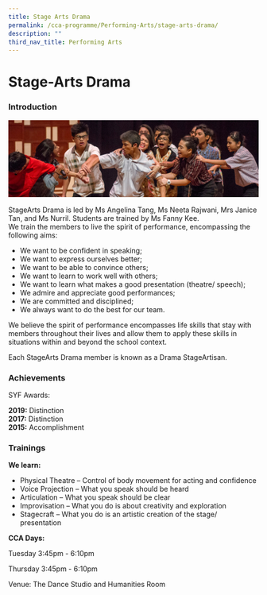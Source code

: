 ```yaml
---
title: Stage Arts Drama
permalink: /cca-programme/Performing-Arts/stage-arts-drama/
description: ""
third_nav_title: Performing Arts
---
```

# Stage-Arts Drama

### Introduction

![](/images/Student%20Development%20Programme/CCA%20Programme/Performing%20Arts/arts_drama.jpg)

StageArts Drama is led by Ms Angelina Tang, Ms Neeta Rajwani, Mrs Janice Tan, and Ms Nurril. Students are trained by Ms Fanny Kee.  
We train the members to live the spirit of performance, encompassing the following aims:

*   We want to be confident in speaking; 
*   We want to express ourselves better; 
*   We want to be able to convince others;
*   We want to learn to work well with others;
*   We want to learn what makes a good presentation (theatre/ speech);
*   We admire and appreciate good performances;
*   We are committed and disciplined;
*   We always want to do the best for our team.

We believe the spirit of performance encompasses life skills that stay with members throughout their lives and allow them to apply these skills in situations within and beyond the school context.

Each StageArts Drama member is known as a Drama StageArtisan.  

### Achievements


SYF Awards:

**2019:** Distinction  
**2017:** Distinction  
**2015:** Accomplishment

### Trainings

**We learn:**

*   Physical Theatre – Control of body movement for acting and confidence
*   Voice Projection – What you speak should be heard
*   Articulation – What you speak should be clear
*   Improvisation – What you do is about creativity and exploration
*   Stagecraft – What you do is an artistic creation of the stage/ presentation

  

**CCA Days:**

  

Tuesday 3:45pm - 6:10pm

Thursday 3:45pm - 6:10pm

Venue: The Dance Studio and Humanities Room